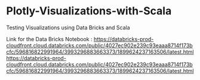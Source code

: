 # Plotly-Visualizations-with-Scala
Testing Visualizations using Data Bricks and Scala

Link for the Data Bricks Notebook : https://databricks-prod-cloudfront.cloud.databricks.com/public/4027ec902e239c93eaaa8714f173bcfc/596816822991964/3993296883663373/1899624237163506/latest.html
https://databricks-prod-cloudfront.cloud.databricks.com/public/4027ec902e239c93eaaa8714f173bcfc/596816822991964/3993296883663373/1899624237163506/latest.html

